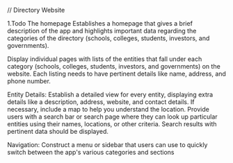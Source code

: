 // Directory Website 

1.Todo
The homepage Establishes a homepage that gives a brief description of the app and highlights important data regarding the categories of the directory (schools, colleges, students, investors, and governments).

Display individual pages with lists of the entities that fall under each category (schools, colleges, students, investors, and governments) on the website. Each listing needs to have pertinent details like name, address, and phone number.

Entity Details: Establish a detailed view for every entity, displaying extra details like a description, address, website, and contact details. If necessary, include a map to help you understand the location.
Provide users with a search bar or search page where they can look up particular entities using their names, locations, or other criteria. Search results with pertinent data should be displayed.

Navigation: Construct a menu or sidebar that users can use to quickly switch between the app's various categories and sections

